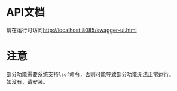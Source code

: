 # API文档
请在运行时访问<http://localhost:8085/swagger-ui.html>
# 注意
部分功能需要系统支持`lsof`命令，否则可能导致部分功能无法正常运行。  
如没有，请安装。
